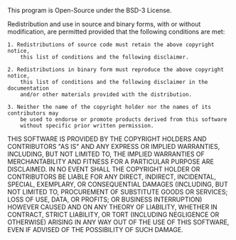 This program is Open-Source under the BSD-3 License.
 
Redistribution and use in source and binary forms, with or without modification, are permitted provided that the following conditions are met:

    1. Redistributions of source code must retain the above copyright notice, 
        this list of conditions and the following disclaimer.
 
    2. Redistributions in binary form must reproduce the above copyright notice, 
        this list of conditions and the following disclaimer in the documentation 
        and/or other materials provided with the distribution.
 
    3. Neither the name of the copyright holder nor the names of its contributors may 
        be used to endorse or promote products derived from this software 
        without specific prior written permission.

THIS SOFTWARE IS PROVIDED BY THE COPYRIGHT HOLDERS AND CONTRIBUTORS "AS
IS" AND ANY EXPRESS OR IMPLIED WARRANTIES, INCLUDING, BUT NOT LIMITED TO, THE
IMPLIED WARRANTIES OF MERCHANTABILITY AND FITNESS FOR A PARTICULAR
PURPOSE ARE DISCLAIMED. IN NO EVENT SHALL THE COPYRIGHT HOLDER OR
CONTRIBUTORS BE LIABLE FOR ANY DIRECT, INDIRECT, INCIDENTAL, SPECIAL,
EXEMPLARY, OR CONSEQUENTIAL DAMAGES (INCLUDING, BUT NOT LIMITED TO,
PROCUREMENT OF SUBSTITUTE GOODS OR SERVICES; LOSS OF USE, DATA, OR PROFITS;
OR BUSINESS INTERRUPTION) HOWEVER CAUSED AND ON ANY THEORY OF LIABILITY,
WHETHER IN CONTRACT, STRICT LIABILITY, OR TORT (INCLUDING NEGLIGENCE OR
OTHERWISE) ARISING IN ANY WAY OUT OF THE USE OF THIS SOFTWARE, EVEN IF
ADVISED OF THE POSSIBILITY OF SUCH DAMAGE.